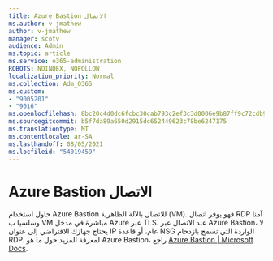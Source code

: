 ```yaml
---
title: Azure Bastion الاتصال
ms.author: v-jmathew
author: v-jmathew
manager: scotv
audience: Admin
ms.topic: article
ms.service: o365-administration
ROBOTS: NOINDEX, NOFOLLOW
localization_priority: Normal
ms.collection: Adm_O365
ms.custom:
- "9005201"
- "9016"
ms.openlocfilehash: 8bc20c4d0dc6fcbc30cab793c2ef3c3d0006e9b87ff9c72cdb9ad27a5f2080ef
ms.sourcegitcommit: b5f7da89a650d2915dc652449623c78be6247175
ms.translationtype: MT
ms.contentlocale: ar-SA
ms.lasthandoff: 08/05/2021
ms.locfileid: "54019459"
---
```

# <a name="azure-bastion-connect"></a>Azure Bastion الاتصال

حاول استخدام Azure Bastion للاتصال بالآلة الظاهرية (VM). فهو يوفر اتصال RDP آمنا وسلسيا ب VM مباشرة في مدخل Azure عبر TLS. عند الاتصال عبر Azure Bastion، لا يحتاج جهازك الافتراضي إلى عنوان IP عام، أو قاعدة NSG الواردة التي تسمح بازدحام RDP. لمعرفة المزيد حول ما هو Azure Bastion، راجع [Azure Bastion | Microsoft Docs](https://docs.microsoft.com/azure/bastion/bastion-overview).
